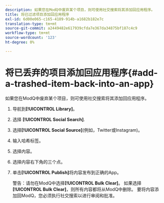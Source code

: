 ```yaml
---
description: 如果您在ModQ中废弃某个项目，则可使用社交搜索将其添加回应用程序。
title: 将已过滤项目添加回应用程序
exl-id: 6d00e065-c165-4189-914b-a1682b182e7c
translation-type: tm+mt
source-git-commit: a2449482e617939cfda7e367da34875bf187c4c9
workflow-type: tm+mt
source-wordcount: '123'
ht-degree: 0%

---
```


# 将已丢弃的项目添加回应用程序{#add-a-trashed-item-back-into-an-app}

如果您在ModQ中废弃某个项目，则可使用社交搜索将其添加回应用程序。

1. 导航到&#x200B;**[!UICONTROL Library]**。
1. 选择 **[!UICONTROL Social Search]**.
1. 选择&#x200B;**[!UICONTROL Social Source]**(例如，Twitter或Instagram)。
1. 输入哈希标签。
1. 选择内容。
1. 选择内容右下角的三个点。
1. 单击&#x200B;**[!UICONTROL Publish]**&#x200B;将内容发布到正确的App。

   警告：请勿在ModQ中选择&#x200B;**[!UICONTROL Bulk Clear]**。 如果选择&#x200B;**[!UICONTROL Bulk Clear]**，则所有内容都将从ModQ中删除。 要将内容添加回ModQ，您必须执行社交搜索以进行审阅和批准。
